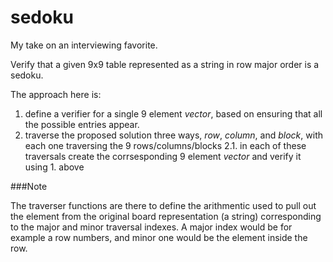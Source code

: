 # sedoku

My take on an interviewing favorite.  

Verify that a given 9x9 table represented as a string in row major order is a sedoku.

The approach here is:

1. define a verifier for a single 9 element _vector_, based on ensuring that all the possible entries appear.
2. traverse the proposed solution three ways, _row_, _column_, and _block_, with each one traversing the 9 rows/columns/blocks
2.1. in each of these traversals create the corrsesponding 9 element _vector_ and verify it using 1. above

###Note 

The traverser functions are there to define the arithmentic used to pull out the element from the original board representation (a string) corresponding to the major and minor traversal indexes.  A major index would be for example a row numbers, and minor one would be the element inside the row.
